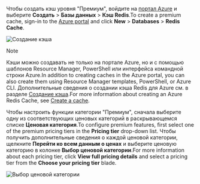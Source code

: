 <span data-ttu-id="b804e-101">Чтобы создать кэш уровня "Премиум", войдите на [портал Azure](https://portal.azure.com) и выберите **Создать** > **Базы данных** > **Кэш Redis**.</span><span class="sxs-lookup"><span data-stu-id="b804e-101">To create a premium cache, sign-in to the [Azure portal](https://portal.azure.com) and click **New** > **Databases** > **Redis Cache**.</span></span>

![Создание кэша](media/redis-cache-premium-create/redis-cache-new-cache-menu.png)

> [!NOTE]
> <span data-ttu-id="b804e-103">Кэши можно создавать не только на портале Azure, но и с помощью шаблонов Resource Manager, PowerShell или интерфейса командной строки Azure.</span><span class="sxs-lookup"><span data-stu-id="b804e-103">In addition to creating caches in the Azure portal, you can also create them using Resource Manager templates, PowerShell, or Azure CLI.</span></span> <span data-ttu-id="b804e-104">Дополнительные сведения о создании кэша Redis для Azure см. в разделе [Создание кэша](../articles/redis-cache/cache-dotnet-how-to-use-azure-redis-cache.md#create-a-cache).</span><span class="sxs-lookup"><span data-stu-id="b804e-104">For more information about creating an Azure Redis Cache, see [Create a cache](../articles/redis-cache/cache-dotnet-how-to-use-azure-redis-cache.md#create-a-cache).</span></span>
> 
> 

<span data-ttu-id="b804e-105">Чтобы настроить функции категории "Премиум", сначала выберите одну из соответствующих ценовых категорий в раскрывающемся списке **Ценовая категория**.</span><span class="sxs-lookup"><span data-stu-id="b804e-105">To configure premium features, first select one of the premium pricing tiers in the **Pricing tier** drop-down list.</span></span> <span data-ttu-id="b804e-106">Чтобы получить дополнительные сведения о каждой ценовой категории, щелкните **Перейти ко всем данным о ценах** и выберите ценовую категорию в колонке **Выбор ценовой категории**.</span><span class="sxs-lookup"><span data-stu-id="b804e-106">For more information about each pricing tier, click **View full pricing details** and select a pricing tier from the **Choose your pricing tier** blade.</span></span>

![Выбор ценовой категории](media/redis-cache-premium-create/redis-cache-premium-pricing-tier.png)


